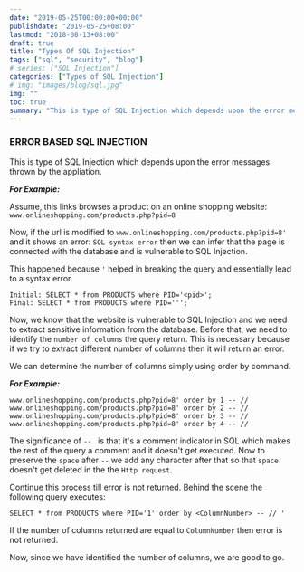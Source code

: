 ```yaml
---
date: "2019-05-25T00:00:00+00:00"
publishdate: "2019-05-25+08:00"
lastmod: "2018-08-13+08:00"
draft: true
title: "Types Of SQL Injection"
tags: ["sql", "security", "blog"]
# series: ["SQL Injection"]
categories: ["Types of SQL Injection"]
# img: "images/blog/sql.jpg"
img: ""
toc: true
summary: "This is type of SQL Injection which depends upon the error messages thrown by the appliation."
---
```



### ERROR BASED SQL INJECTION

This is type of SQL Injection which depends upon the error messages thrown by the appliation.

**_For Example:_**

Assume, this links browses a product on an online shopping website: `www.onlineshopping.com/products.php?pid=8`

Now, if the url is modified to `www.onlineshopping.com/products.php?pid=8'` and it shows an error: `SQL syntax error` then we can infer that the page is connected with the database and is vulnerable to SQL Injection.

This happened because `'` helped in breaking the query and essentially lead to a syntax error.

```
Initial: SELECT * from PRODUCTS where PID='<pid>';
Final: SELECT * from PRODUCTS where PID=''';
```
Now, we know that the website is vulnerable to SQL Injection and we need to extract sensitive information from the database. 
Before that, we need to identify the `number of columns` the query return. This is necessary because if we try to extract different number of columns then it will return an error.

We can determine the number of columns simply using order by command.

**_For Example:_**

```
www.onlineshopping.com/products.php?pid=8' order by 1 -- //
www.onlineshopping.com/products.php?pid=8' order by 2 -- //
www.onlineshopping.com/products.php?pid=8' order by 3 -- //
www.onlineshopping.com/products.php?pid=8' order by 4 -- //
```

The significance of `-- ` is that it's a comment indicator in SQL which makes the rest of the query a comment and it doesn't get executed. Now to preserve the `space` after `--` we add any character after that so that `space` doesn't get deleted in the the `Http request`.

Continue this process till error is not returned. Behind the scene the following query executes:

```
SELECT * from PRODUCTS where PID='1' order by <ColumnNumber> -- // '
```

If the number of columns returned are equal to `ColumnNumber` then error is not returned.

<!-- TODO: Understand this concept and explain again. -->

Now, since we have identified the number of columns, we are good to go.
